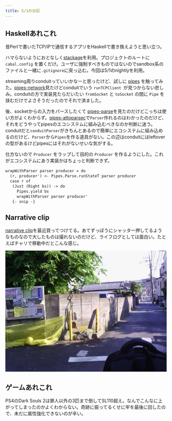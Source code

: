 ```yaml
---
title: 5/1の日記
---
```


## Haskellあれこれ

昔Perlで書いたTCP/IPで通信するアプリをHaskellで書き換えようと思い立つ。

ハマらないようにおとなしく[stackage](https://www.stackage.org/)を利用。プロジェクトのルートに`cabal.config` を置くだけ。ユーザに強制すべきものではないのでsandbox系のファイルと一緒に`.gitignore`に突っ込む。今回は5/1のnightlyを利用。

streaming周りconduitっていいかなーと思ったけど、試しに [pipes](https://hackage.haskell.org/package/pipes) を触ってみた。[pipes-network](https://www.stackage.org/snapshot/nightly-2015-05-01/package/pipes-network-0.6.4)見たけどconduitでいう `runTCPClient `が見つからない悲しみ。conduitの方で実装見たらだいたい `fromSocket` と `toSocket` の間に `Pipe` を挟むだけでよさそうだったのでそれで済ました。

後、socketからの入力をパースしたくて [pipes-parse](https://www.stackage.org/snapshot/nightly-2015-05-01/package/pipes-parse-3.0.2)を見たのだけどこっちは使い方がよくわからず。[pipes-attoparsec](https://www.stackage.org/snapshot/nightly-2015-05-01/package/pipes-attoparsec-0.5.1.1)で`Parser`作れるのはわかったのだけど、それをどうやってpipesのエコシステムに組み込むべきなのか判断に迷う。conduitだと`conduitParser`がきちんとあるので簡単にエコシステムに組み込めるのだけど、`Parser`から`Pipes`を作る道具がない。この辺はconduitにはleftoverの型があるけどpipesにはそれがないせいな気がする。

仕方ないので `Producer` をラップして目的の `Producer` を作るようにした。これがエコシステムにあう実装かはちょっと判断できず。

```
wrapWithParser parser producer = do
  (r, producer') <- Pipes.Parse.runStateT parser producer
  case r of
   (Just (Right bs)) -> do
     Pipes.yield bs
     wrapWithParser parser producer'
   {- snip -}
```

## Narrative clip

[narrative clip](http://getnarrative.com/narrative-clip-1)を最近買ってつけてる。あてずっぽうにシャッター押してるようなものなので大したものは撮れないのだけど、ライフログとしては面白い。たとえばチャリで移動中だとこんな感じ。

![By narrative clip](/images/2015-05-01.jpg)

## ゲームあれこれ

PS4のDark Souls 2は罪人以外の3匹まで倒してSL110超え。なんでこんなに上がってしまったのかよくわからない。奇跡に振ってるくせに牢を最後に回したので、未だに属性強化できないのが辛い。
